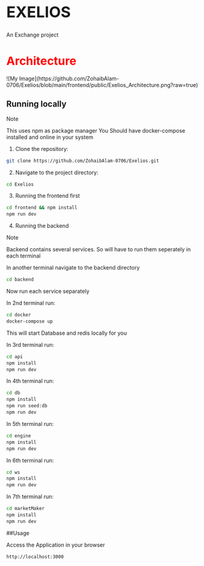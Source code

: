 <h1 style="font-size: 40px;">EXELIOS</h1>

An Exchange project 

<h1 style="font-size: 30px; color: red">Architecture</h1>
![My Image](https://github.com/ZohaibAlam-0706/Exelios/blob/main/frontend/public/Exelios_Architecture.png?raw=true)

## Running locally

> [!Note]
> This uses npm as package manager 
> You Should have docker-compose installed and online in your system

1. Clone the repository:

```bash
git clone https://github.com/ZohaibAlam-0706/Exelios.git
```

2. Navigate to the project directory:

```bash
cd Exelios
```

3. Running the frontend first

```bash
cd frontend && npm install
npm run dev
```


4. Running the backend

> [!Note]
> Backend contains several services. So will have to run them seperately in each terminal
    
In another terminal navigate to the backend directory

```bash
cd backend
```

Now run each service separately

In 2nd terminal run:
```bash
cd docker 
docker-compose up
```
This will start Database and redis locally for you

In 3rd terminal run:
```bash
cd api 
npm install
npm run dev
```


In 4th terminal run:
```bash
cd db
npm install
npm run seed:db
npm run dev
```

In 5th terminal run:
```bash
cd engine
npm install
npm run dev
```

In 6th terminal run:
```bash
cd ws
npm install
npm run dev
```

In 7th terminal run:
```bash
cd marketMaker
npm install
npm run dev
```

##Usage

Access the Application in your browser
```bash
http://localhost:3000
```
